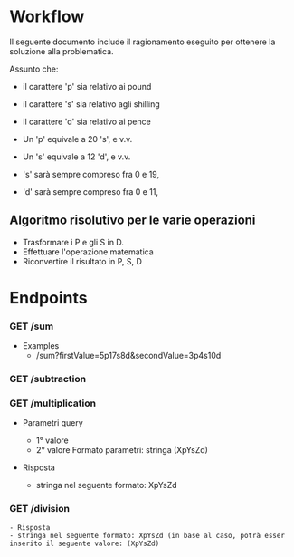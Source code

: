 # Workflow

Il seguente documento include il ragionamento eseguito per ottenere la soluzione alla problematica.

Assunto che:
- il carattere 'p' sia relativo ai pound
- il carattere 's' sia relativo agli shilling
- il carattere 'd' sia relativo ai pence
  

- Un 'p' equivale a 20 's', e v.v.
- Un 's' equivale a 12 'd', e v.v.  


- 's' sarà sempre compreso fra 0 e 19,
- 'd' sarà sempre compreso fra 0 e 11,


## Algoritmo risolutivo per le varie operazioni

- Trasformare i P e gli S in D.
- Effettuare l'operazione matematica
- Riconvertire il risultato in P, S, D 


# Endpoints

### GET /sum 

- Examples
  - /sum?firstValue=5p17s8d&secondValue=3p4s10d

### GET /subtraction
### GET /multiplication

  - Parametri query
    - 1° valore 
    - 2° valore 
  Formato parametri: stringa (XpYsZd)  

  - Risposta
    - stringa nel seguente formato: XpYsZd

### GET /division
    - Risposta
    - stringa nel seguente formato: XpYsZd (in base al caso, potrà esser inserito il seguente valore: (XpYsZd)

